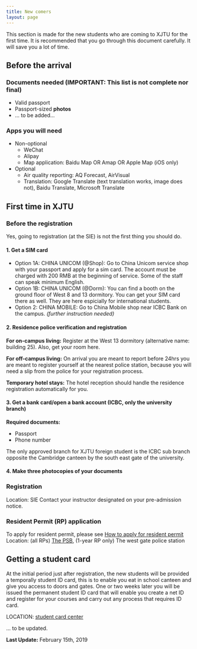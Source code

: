 ```yaml
---
title: New comers
layout: page
---
```

This section is made for the new students who are coming to XJTU for the first time. It is recommended that you go through this document carefully. It will save you a lot of time. 

## Before the arrival 
### Documents needed (IMPORTANT: This list is not complete nor final)
* Valid passport 
* Passport-sized **photos**
* ... to be added... 

### Apps you will need
* Non-optional
  * WeChat
  * Alipay
  * Map application: Baidu Map OR Amap OR Apple Map (iOS only)
* Optional
  * Air quality reporting: AQ Forecast, AirVisual
  * Translation: Google Translate (text translation works, image does not), Baidu Translate, Microsoft Translate

## First time in XJTU

### Before the registration 
Yes, going to registration (at the SIE) is not the first thing you should do. 

#### 1. Get a SIM card
* Option 1A: CHINA UNICOM (@Shop): Go to China Unicom service shop with your passport and apply for a sim card. The account must be charged with 200 RMB at the beginning of service. Some of the staff can speak minimum English. 
* Option 1B: CHINA UNICOM (@Dorm): You can find a booth on the ground floor of West 8 and 13 dormitory. You can get your SIM card there as well. They are here espicially for international students. 
* Option 2: CHINA MOBILE: Go to China Mobile shop near ICBC Bank on the campus. *(further instruction needed)*

#### 2. Residence police verification and registration
**For on-campus living:** Register at the West 13 dormitory (alternative name: building 25). Also, get your room here. 

**For off-campus living:** On arrival you are meant to report before 24hrs you are meant to register yourself at the nearest police station, because you will need a slip from the police for your registration process.

**Temporary hotel stays:** The hotel reception should handle the residence registration automatically for you. 

#### 3. Get a bank card/open a bank account (ICBC, only the university branch)
**Required documents:**
* Passport 
* Phone number 

The only approved branch for XJTU foreign student is the ICBC sub branch opposite the Cambridge canteen by the south east gate of the university. 

#### 4. Make three photocopies of your documents

### Registration 
Location: SIE 
Contact your instructor designated on your pre-admission notice. 

### Resident Permit (RP) application
To apply for resident permit, please see [How to apply for resident permit](/guidelines/resident-permit) 
Location: (all RPs) [The PSB](/locations/the-psb), (1-year RP only) The west gate police station

## Getting a student card
At the initial period just after registration, the new students will be provided a temporally student ID card, this is to enable you eat in school canteen and give you access to doors and gates. One or two weeks later you will be issued the permanent student ID card that will enable you create a net ID and register for your courses and carry out any process that requires ID card. 

LOCATION: [student card center](/locations/xjtu-student-card/)

... to be updated. 

**Last Update:** February 15th, 2019